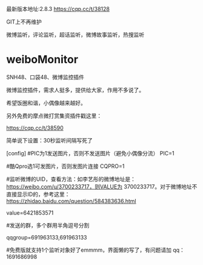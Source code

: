 最新版本地址:2.8.3 
https://cqp.cc/t/38128

GIT上不再维护

微博监听，评论监听，超话监听，微博故事监听，热搜监听

# weiboMonitor
SNH48、口袋48、微博监控插件

微博监控插件，需求人挺多，提供给大家，作用不多说了。

希望饭圈和谐，小偶像越来越好。

另外免费的摩点微打赏集资插件戳这里：

https://cqp.cc/t/38590

简单说下设置：30秒监听间隔写死了

[config]
#PIC为1发送图片，否则不发送图片（避免小偶像分流）
PIC=1

#酷Qpro选1可发图片，否则发图片连接
CQPRO=1

#监听微博的UID，查看方法：如李艺彤的微博地址是：https://weibo.com/u/3700233717，则VALUE为 3700233717。对于微博地址不直接显示ID的，参考这里：https://zhidao.baidu.com/question/584383636.html

value=6421853571

#发送的群，多个群用半角逗号分割

qqgroup=691963133,691963133

#免费版就支持1个监听对象好了emmmm，界面懒的写了，有问题请加 qq：1691686998
